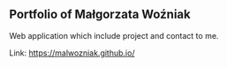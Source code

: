 ## Portfolio of Małgorzata Woźniak

Web application which include project and contact to me.

  Link: https://malwozniak.github.io/
